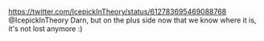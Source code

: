 https://twitter.com/IcepickInTheory/status/612783695469088768 @IcepickInTheory Darn, but on the plus side now that we know where it is, it's not lost anymore :)